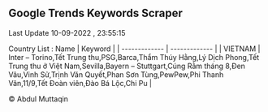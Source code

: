 

## Google Trends Keywords Scraper 
 
Last Update 10-09-2022 , 23:55:15

Country List :
 Name  | Keyword |
| ------------- | ------------- |
| VIETNAM | Inter – Torino,Tết Trung thu,PSG,Barca,Thẩm Thúy Hằng,Lý Dịch Phong,Tết Trung thu ở Việt Nam,Sevilla,Bayern – Stuttgart,Cúng Rằm tháng 8,Đen Vâu,Vinh Sử,Trịnh Văn Quyết,Phan Sơn Tùng,PewPew,Phi Thanh Vân,11/9,Tết Đoàn viên,Đào Bá Lộc,Chi Pu |



© Abdul Muttaqin 
